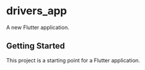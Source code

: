 # drivers_app

A new Flutter application.

## Getting Started

This project is a starting point for a Flutter application.
